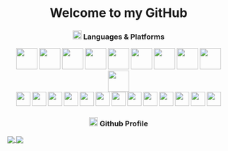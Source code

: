 <h1 align="center">
  Welcome to my GitHub
</h1>

<h3 align="center"><img src="https://github.com/raya0106/raya0106/blob/main/public/img/code.gif" height="20" /> Languages & Platforms</h3>
<div align="center">
  <div class="icons1">
    <img src="https://github.com/raya0106/raya0106/blob/main/public/icons/mysql.png" style="width: 48px">
    <img src="https://github.com/raya0106/raya0106/blob/main/public/icons/mongodb.png" style="width: 48px">
    <img src="https://github.com/raya0106/raya0106/blob/main/public/icons/c++.png" style="width: 48px">
    <img src="https://github.com/raya0106/raya0106/blob/main/public/icons/csharp.png" style="width: 48px">
    <img src="https://github.com/raya0106/raya0106/blob/main/public/icons/html.png" style="width: 48px">
    <img src="https://github.com/raya0106/raya0106/blob/main/public/icons/css.png" style="width: 48px">
    <img src="https://github.com/raya0106/raya0106/blob/main/public/icons/php.png" style="width: 48px">
    <img src="https://github.com/raya0106/raya0106/blob/main/public/icons/nodejs.png" style="width: 48px">
    <img src="https://github.com/raya0106/raya0106/blob/main/public/icons/python.png" style="width: 48px">
    <img src="https://github.com/raya0106/raya0106/blob/main/public/icons/blockchain.png" style="width: 48px">
  </div>
  <div class="icons2">
    <img src="https://github.com/raya0106/raya0106/blob/main/public/icons/bootstrap.png" style="width: 32px">
    <img src="https://github.com/raya0106/raya0106/blob/main/public/icons/sass.png" style="width: 32px">
    <img src="https://github.com/raya0106/raya0106/blob/main/public/icons/tailwindcss.png" style="width: 32px">
    <img src="https://github.com/raya0106/raya0106/blob/main/public/icons/laravel.png" style="width: 32px">
    <img src="https://github.com/raya0106/raya0106/blob/main/public/icons/wordpress.png" style="width: 32px">
    <img src="https://github.com/raya0106/raya0106/blob/main/public/icons/angularjs.png" style="width: 32px">
    <img src="https://github.com/raya0106/raya0106/blob/main/public/icons/reactjs.png" style="width: 32px">
    <img src="https://github.com/raya0106/raya0106/blob/main/public/icons/vuejs.png" style="width: 32px">
    <img src="https://github.com/raya0106/raya0106/blob/main/public/icons/django.png" style="width: 32px">
    <img src="https://github.com/raya0106/raya0106/blob/main/public/icons/bitcoin.png" style="width: 32px">
    <img src="https://github.com/raya0106/raya0106/blob/main/public/icons/rust.png" style="width: 32px">
    <img src="https://github.com/raya0106/raya0106/blob/main/public/icons/solidity.png" style="width: 32px">
    <img src="https://github.com/raya0106/raya0106/blob/main/public/icons/solana.png" style="width: 32px">
  </div>
</div>

<h3 align="center"><img src="https://github.com/raya0106/raya0106/blob/main/public/img/code.gif" height="20" /> Github Profile</h3>

<a href="https://github.com/raya0106">
  <img align="center" src="https://github-readme-stats.vercel.app/api?username=foryou929&border_color=d0d7de" />
</a>
<a href="https://github.com/raya0106">
  <img align="center" src="https://github-readme-stats.vercel.app/api/top-langs/?username=foryou929&layout=compact&border_color=d0d7de" />
</a>
